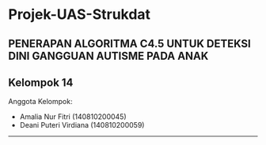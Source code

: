 # Projek-UAS-Strukdat

## PENERAPAN ALGORITMA C4.5 UNTUK DETEKSI DINI GANGGUAN AUTISME PADA ANAK

## Kelompok 14
Anggota Kelompok:
* Amalia Nur Fitri (140810200045)
* Deani Puteri Virdiana (140810200059)
---